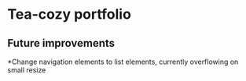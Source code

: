 # Tea-cozy portfolio 



## Future improvements
*Change navigation elements to list elements, currently overflowing on small resize

